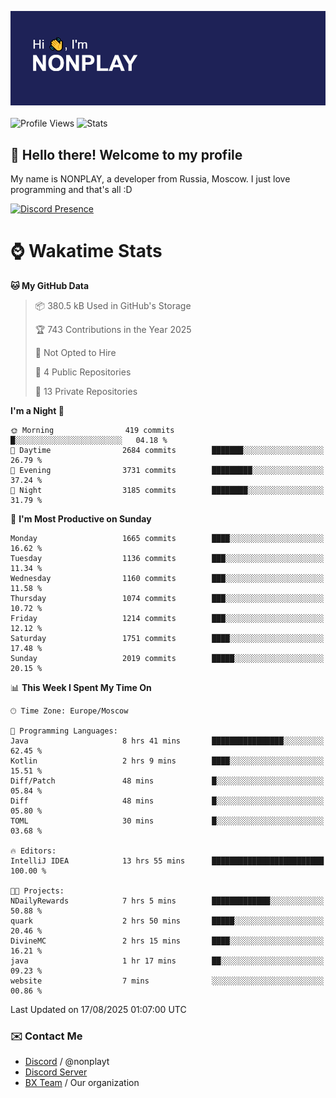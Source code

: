 ![Discord Presence](./header.png)
<br></br>
![Profile Views](https://komarev.com/ghpvc/?username=NONPLAYT&color=blue&style=for-the-badge)
![Stats](https://img.shields.io/badge/0%25-OPTIMIZED-orange?style=for-the-badge)


## :wave: Hello there! Welcome to my profile

My name is NONPLAY, a developer from Russia, Moscow. I just love programming and that's all :D

[![Discord Presence](https://lanyard.cnrad.dev/api/597087584090587177?showDisplayName=true)](https://discord.com/users/597087584090587177) 

# ⌚ Wakatime Stats

<!--START_SECTION:waka-->
**🐱 My GitHub Data** 

> 📦 380.5 kB Used in GitHub's Storage 
 > 
> 🏆 743 Contributions in the Year 2025
 > 
> 🚫 Not Opted to Hire
 > 
> 📜 4 Public Repositories 
 > 
> 🔑 13 Private Repositories 
 > 
**I'm a Night 🦉** 

```text
🌞 Morning                419 commits         █░░░░░░░░░░░░░░░░░░░░░░░░   04.18 % 
🌆 Daytime                2684 commits        ███████░░░░░░░░░░░░░░░░░░   26.79 % 
🌃 Evening                3731 commits        █████████░░░░░░░░░░░░░░░░   37.24 % 
🌙 Night                  3185 commits        ████████░░░░░░░░░░░░░░░░░   31.79 % 
```
📅 **I'm Most Productive on Sunday** 

```text
Monday                   1665 commits        ████░░░░░░░░░░░░░░░░░░░░░   16.62 % 
Tuesday                  1136 commits        ███░░░░░░░░░░░░░░░░░░░░░░   11.34 % 
Wednesday                1160 commits        ███░░░░░░░░░░░░░░░░░░░░░░   11.58 % 
Thursday                 1074 commits        ███░░░░░░░░░░░░░░░░░░░░░░   10.72 % 
Friday                   1214 commits        ███░░░░░░░░░░░░░░░░░░░░░░   12.12 % 
Saturday                 1751 commits        ████░░░░░░░░░░░░░░░░░░░░░   17.48 % 
Sunday                   2019 commits        █████░░░░░░░░░░░░░░░░░░░░   20.15 % 
```


📊 **This Week I Spent My Time On** 

```text
🕑︎ Time Zone: Europe/Moscow

💬 Programming Languages: 
Java                     8 hrs 41 mins       ████████████████░░░░░░░░░   62.45 % 
Kotlin                   2 hrs 9 mins        ████░░░░░░░░░░░░░░░░░░░░░   15.51 % 
Diff/Patch               48 mins             █░░░░░░░░░░░░░░░░░░░░░░░░   05.84 % 
Diff                     48 mins             █░░░░░░░░░░░░░░░░░░░░░░░░   05.80 % 
TOML                     30 mins             █░░░░░░░░░░░░░░░░░░░░░░░░   03.68 % 

🔥 Editors: 
IntelliJ IDEA            13 hrs 55 mins      █████████████████████████   100.00 % 

🐱‍💻 Projects: 
NDailyRewards            7 hrs 5 mins        █████████████░░░░░░░░░░░░   50.88 % 
quark                    2 hrs 50 mins       █████░░░░░░░░░░░░░░░░░░░░   20.46 % 
DivineMC                 2 hrs 15 mins       ████░░░░░░░░░░░░░░░░░░░░░   16.21 % 
java                     1 hr 17 mins        ██░░░░░░░░░░░░░░░░░░░░░░░   09.23 % 
website                  7 mins              ░░░░░░░░░░░░░░░░░░░░░░░░░   00.86 % 
```


 Last Updated on 17/08/2025 01:07:00 UTC
<!--END_SECTION:waka-->

### ✉️ Contact Me

- [Discord](https://discord.com/users/597087584090587177) / @nonplayt
- [Discord Server](https://discord.gg/qNyybSSPm5)
- [BX Team](https://github.com/BX-Team) / Our organization
